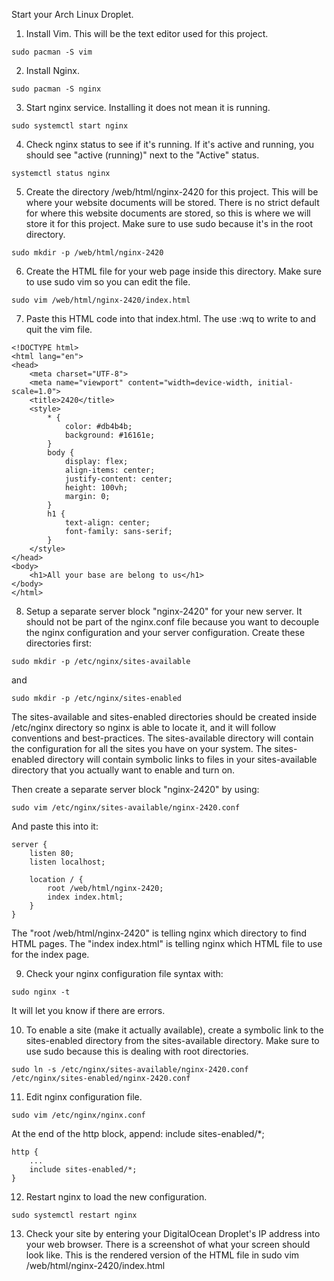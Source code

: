 Start your Arch Linux Droplet. 

1. Install Vim. This will be the text editor used for this project. 
``` 
sudo pacman -S vim
```

2. Install Nginx.
``` 
sudo pacman -S nginx
```

3. Start nginx service. Installing it does not mean it is running. 
``` 
sudo systemctl start nginx
```

4. Check nginx status to see if it's running. If it's active and running, you should see "active (running)" next to the "Active" status. 
```
systemctl status nginx
```

5. Create the directory /web/html/nginx-2420 for this project. This will be where your website documents will be stored. There is no strict default for where this website documents are stored, so this is where we will store it for this project. Make sure to use sudo because it's in the root directory. 
```
sudo mkdir -p /web/html/nginx-2420
```

6. Create the HTML file for your web page inside this directory. Make sure to use sudo vim so you can edit the file. 
```
sudo vim /web/html/nginx-2420/index.html
```

7. Paste this HTML code into that index.html. The use :wq to write to and quit the vim file. 

```
<!DOCTYPE html>
<html lang="en">
<head>
    <meta charset="UTF-8">
    <meta name="viewport" content="width=device-width, initial-scale=1.0">
    <title>2420</title>
    <style>
        * {
            color: #db4b4b;
            background: #16161e;
        }
        body {
            display: flex;
            align-items: center;
            justify-content: center;
            height: 100vh;
            margin: 0;
        }
        h1 {
            text-align: center;
            font-family: sans-serif;
        }
    </style>
</head>
<body>
    <h1>All your base are belong to us</h1>
</body>
</html>
```

8. Setup a separate server block "nginx-2420" for your new server. It should not be part of the nginx.conf file because you want to decouple the nginx configuration and your server configuration. Create these directories first: 
```
sudo mkdir -p /etc/nginx/sites-available
```
and
```
sudo mkdir -p /etc/nginx/sites-enabled
```
The sites-available and sites-enabled directories should be created inside /etc/nginx directory so nginx is able to locate it, and it will follow conventions and best-practices. The sites-available directory will contain the configuration for all the sites you have on your system. The sites-enabled directory will contain symbolic links to files in your sites-available directory that you actually want to enable and turn on. 


Then create a separate server block "nginx-2420" by using:
``` 
sudo vim /etc/nginx/sites-available/nginx-2420.conf
```
And paste this into it: 
```
server {
    listen 80; 
    listen localhost;
    
    location / {
        root /web/html/nginx-2420;
        index index.html;
    }
}
```
The "root /web/html/nginx-2420" is telling nginx which directory to find HTML pages. The "index index.html" is telling nginx which HTML file to use for the index page. 

9. Check your nginx configuration file syntax with: 
```
sudo nginx -t
```
It will let you know if there are errors. 

10. To enable a site (make it actually available), create a symbolic link to the sites-enabled directory from the sites-available directory. Make sure to use sudo because this is dealing with root directories. 
```
sudo ln -s /etc/nginx/sites-available/nginx-2420.conf /etc/nginx/sites-enabled/nginx-2420.conf
```

11. Edit nginx configuration file. 
```
sudo vim /etc/nginx/nginx.conf
```

At the end of the http block, append: include sites-enabled/*;
```
http {
    ...
    include sites-enabled/*;
}
```


12. Restart nginx to load the new configuration.
```
sudo systemctl restart nginx
```

13. Check your site by entering your DigitalOcean Droplet's IP address into your web browser. There is a screenshot of what your screen should look like. This is the rendered version of the HTML file in sudo vim /web/html/nginx-2420/index.html